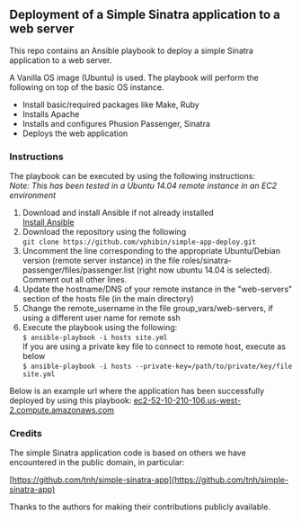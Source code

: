 ## Deployment of a Simple Sinatra application to a web server

This repo contains an Ansible playbook to deploy a simple Sinatra application to a web server.

A Vanilla OS image (Ubuntu) is used. The playbook will perform the following on top of the basic OS instance.

- Install basic/required packages like Make, Ruby
- Installs Apache
- Installs and configures Phusion Passenger, Sinatra
- Deploys the web application

### Instructions
The playbook can be executed by using the following instructions:  
*Note: This has been tested in a Ubuntu 14.04 remote instance in an EC2 environment*  
1. Download and install Ansible if not already installed  
[Install Ansible](http://docs.ansible.com/intro_installation.html#installation)  
2. Download the repository using the following  
```git clone https://github.com/vphibin/simple-app-deploy.git```  
3. Uncomment the line corresponding to the appropriate Ubuntu/Debian version (remote server instance) in the file roles/sinatra-passenger/files/passenger.list (right now ubuntu 14.04 is  selected). Comment out all other lines.  
4. Update the hostname/DNS of your remote instance in the "web-servers" section of the hosts file (in the main directory)  
5. Change the remote_username in the file group_vars/web-servers, if using a different user name for remote ssh  
6. Execute the playbook using the following:  
```$ ansible-playbook -i hosts site.yml```  
If you are using a private key file to connect to remote host, execute as below  
```$ ansible-playbook -i hosts --private-key=/path/to/private/key/file site.yml```  

Below is an example url where the application has been successfully deployed by using this playbook:
[ec2-52-10-210-106.us-west-2.compute.amazonaws.com](ec2-52-10-210-106.us-west-2.compute.amazonaws.com)

### Credits

The simple Sinatra application code is based on others we have encountered in the public domain, in particular:

[https://github.com/tnh/simple-sinatra-app](https://github.com/tnh/simple-sinatra-app)

Thanks to the authors for making their contributions publicly available.

